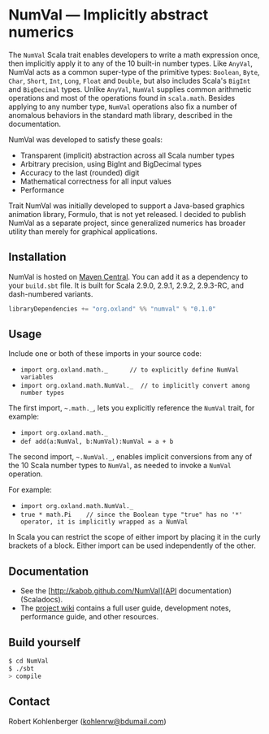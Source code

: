 # NumVal — Implicitly abstract numerics #

The `NumVal` Scala trait enables developers to write a math expression once, then implicitly apply it to any of the 10 built-in number types.  Like `AnyVal`, NumVal acts as a common super-type of the primitive types: `Boolean`, `Byte`, `Char`, `Short`, `Int`, `Long`, `Float` and `Double`, but also includes Scala's `BigInt` and `BigDecimal` types.  Unlike `AnyVal`, `NumVal` supplies common arithmetic operations and most of the operations found in `scala.math`.  Besides applying to any number type, `NumVal` operations also fix a number of anomalous behaviors in the standard math library, described in the documentation.

NumVal was developed to satisfy these goals:

- Transparent (implicit) abstraction across all Scala number types
- Arbitrary precision, using BigInt and BigDecimal types
- Accuracy to the last (rounded) digit
- Mathematical correctness for all input values
- Performance

Trait NumVal was initially developed to support a Java-based graphics animation library, Formulo, that is not yet released.  I decided to publish NumVal as a separate project, since generalized numerics has broader utility than merely for graphical applications.

## Installation ##
NumVal is hosted on [Maven Central](http://central.maven.org/maven2/org/oxland/).
You can add it as a dependency to your `build.sbt` file. It is built for Scala 2.9.0, 2.9.1, 2.9.2, 2.9.3-RC, and dash-numbered variants.

```scala
libraryDependencies += "org.oxland" %% "numval" % "0.1.0"
```


## Usage ##

Include one or both of these imports in your source code:

- `import org.oxland.math._      // to explicitly define NumVal variables`
- `import org.oxland.math.NumVal._  // to implicitly convert among number types`

The first import, `~.math._`, lets you explicitly reference the `NumVal` trait, for example:

- `import org.oxland.math._`
- `def add(a:NumVal, b:NumVal):NumVal = a + b`

The second import, `~.NumVal._`, enables implicit conversions from any of the 10 Scala number types to `NumVal`, as needed to invoke a `NumVal` operation.

For example:

- `import org.oxland.math.NumVal._`
- `true * math.Pi    // since the Boolean type "true" has no '*' operator, it is implicitly wrapped as a NumVal`

In Scala you can restrict the scope of either import by placing it in the curly brackets of a block.
Either import can be used independently of the other.

## Documentation ##
- See the [http://kabob.github.com/NumVal](API documentation) (Scaladocs).
- The [project wiki](https://github.com/kabob/NumVal/wiki/_pages) contains a full user guide, development notes, performance guide, and other resources.


## Build yourself ##

```sh
$ cd NumVal
$ ./sbt
> compile
```

## Contact ##
Robert Kohlenberger (kohlenrw@bdumail.com)


